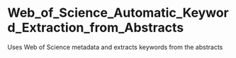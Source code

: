# Web_of_Science_Automatic_Keyword_Extraction_from_Abstracts
Uses Web of Science metadata and extracts keywords from the abstracts
